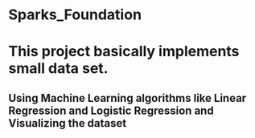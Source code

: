 # Sparks_Foundation

# This project basically implements small data set.

## Using Machine Learning algorithms like Linear Regression and Logistic Regression and Visualizing the dataset
